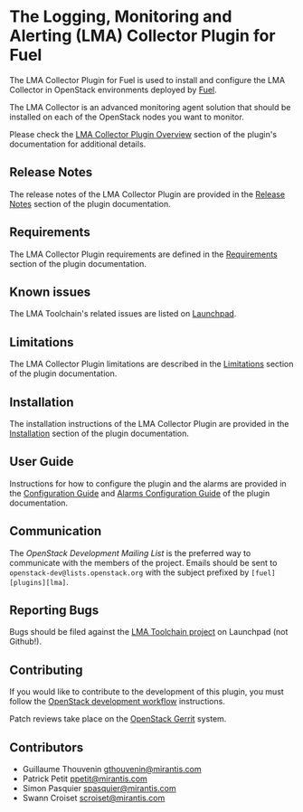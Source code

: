 The Logging, Monitoring and Alerting (LMA) Collector Plugin for Fuel
====================================================================

The LMA Collector Plugin for Fuel is used to install and configure
the LMA Collector in OpenStack environments deployed by [Fuel](
https://wiki.openstack.org/wiki/Fuel).

The LMA Collector is an advanced monitoring agent solution that should
be installed on each of the OpenStack nodes you want to monitor.

Please check the [LMA Collector Plugin Overview](
http://fuel-plugin-lma-collector.readthedocs.org/en/latest/user/overview.html)
section of the plugin's documentation for additional details.

Release Notes
-------------

The release notes of the LMA Collector Plugin are provided in the
[Release Notes](
http://fuel-plugin-lma-collector.readthedocs.org/en/latest/user/releases.html)
section of the plugin documentation.

Requirements
------------

The LMA Collector Plugin requirements are defined in the [Requirements](
http://fuel-plugin-lma-collector.readthedocs.org/en/latest/user/overview.html#requirements)
section of the plugin documentation.

Known issues
------------

The LMA Toolchain's related issues are listed on [Launchpad](
https://bugs.launchpad.net/lma-toolchain).

Limitations
-----------

The LMA Collector Plugin limitations are described in the [Limitations](
http://fuel-plugin-lma-collector.readthedocs.org/en/latest/user/overview.html#limitations)
section of the plugin documentation.

Installation
------------

The installation instructions of the LMA Collector Plugin are provided
in the [Installation](
http://fuel-plugin-lma-collector.readthedocs.org/en/latest/user/installation.html#installation)
section of the plugin documentation.

User Guide
----------

Instructions for how to configure the plugin and the alarms
are provided in the [Configuration Guide](
http://fuel-plugin-lma-collector.readthedocs.org/en/latest/user/configuration.html)
and [Alarms Configuration Guide](
http://fuel-plugin-lma-collector.readthedocs.org/en/latest/user/alarms.html)
of the plugin documentation.

Communication
-------------

The *OpenStack Development Mailing List* is the preferred way to communicate
with the members of the project.
Emails should be sent to `openstack-dev@lists.openstack.org` with the subject
prefixed by `[fuel][plugins][lma]`.

Reporting Bugs
--------------

Bugs should be filed against the [LMA Toolchain project](
https://launchpad.net/lma-toolchain) on Launchpad (not Github!).

Contributing
------------

If you would like to contribute to the development of this plugin,
you must follow the [OpenStack development workflow](
http://docs.openstack.org/infra/manual/developers.html#development-workflow)
instructions.

Patch reviews take place on the [OpenStack Gerrit](
https://review.openstack.org/#/q/status:open+project:openstack/fuel-plugin-lma-collector,n,z)
system.

Contributors
------------

* Guillaume Thouvenin <gthouvenin@mirantis.com>
* Patrick Petit <ppetit@mirantis.com>
* Simon Pasquier <spasquier@mirantis.com>
* Swann Croiset <scroiset@mirantis.com>

